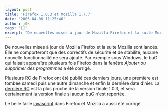 ```yaml
---
layout: post
title: 'Firefox 1.0.3 et Mozilla 1.7.7'
date: '2005-04-06 11:25:46'
author: j0k
tags: '[]'
excerpt: "De nouvelles mises à jour de Mozilla Firefox et la suite Mozilla sont lancés. Elle ne comporteront que des correctifs de sécurité et de stabilité, aucune nouvelle fonctionnalité ne sera ajouté.   Par exemple sous Windows, le buG qui faisait apparaître plusieurs fois Firefox dans la fenêtre *Ajouter ou supprimer des programmes* a été corrigé.  \n  \n     …"
---
```


De nouvelles mises à jour de Mozilla Firefox et la suite Mozilla sont lancés. Elle ne comporteront que des correctifs de sécurité et de stabilité, aucune nouvelle fonctionnalité ne sera ajouté.   Par exemple sous Windows, le buG qui faisait apparaître plusieurs fois Firefox dans la fenêtre *Ajouter ou supprimer des programmes* a été corrigé.

Plusieurs RC de Firefox ont été publié ces derniers jours, une première est tombée samedi puis une autre dimanche et enfin la dernière date d'hier.   La [dernière RC](http://ftp.mozilla.org/pub/mozilla.org/firefox/nightly/2005-04-04-16-aviary1.0.1/) est la plus proche de la version finale 1.0.3, et sera certainement la version finale si aucun buG n'est reportée.

Le belle faille [javascript](http://secunia.com/advisories/14820/) dans Firefox et Mozilla a aussi été corrigé.
